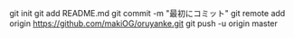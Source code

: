 git init 
git add README.md 
git commit -m "最初にコミット" 
git remote add origin https://github.com/makiOG/oruyanke.git
git push -u origin master
